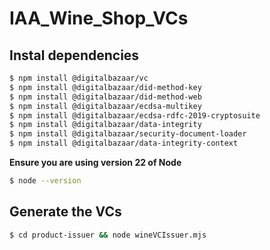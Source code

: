 # IAA_Wine_Shop_VCs

## Instal dependencies

```bash
$ npm install @digitalbazaar/vc
$ npm install @digitalbazaar/did-method-key
$ npm install @digitalbazaar/did-method-web
$ npm install @digitalbazaar/ecdsa-multikey
$ npm install @digitalbazaar/ecdsa-rdfc-2019-cryptosuite
$ npm install @digitalbazaar/data-integrity
$ npm install @digitalbazaar/security-document-loader
$ npm install @digitalbazaar/data-integrity-context
```

**Ensure you are using version 22 of Node**

```bash
$ node --version
```

## Generate the VCs

```bash
$ cd product-issuer && node wineVCIssuer.mjs
```
